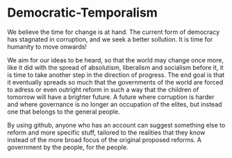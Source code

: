 # Democratic-Temporalism
We believe the time for change is at hand. The current form of democracy has stagnated in corruption, and we seek a better sollution. It is time for humanity to move onwards!

We aim for our ideas to be heard, so that the world may change once more, like it did with the spread of absolutism, liberalism and socialism before it, it is time to take another step in the direction of progress. The end goal is that it eventually spreads so much that the governments of the world are forced to adress or even outright reform in such a way that the children of tomorrow will have a brighter future. A future where corruption is harder and where governance is no longer an occupation of the elites, but instead one that belongs to the general people.

By using github, anyone who has an account can suggest something else to reform and more specific stuff, tailored to the realities that they know instead of the more broad focus of the original proposed reforms. A government by the people, for the people.
